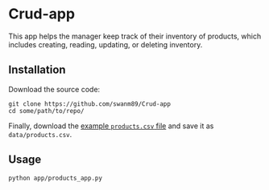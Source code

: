 # Crud-app


This app helps the manager keep track of their inventory of products, which includes creating, reading, updating, or deleting inventory.

## Installation

Download the source code:

```shell
git clone https://github.com/swanm89/Crud-app
cd some/path/to/repo/
```

Finally, download the [example `products.csv` file](https://raw.githubusercontent.com/prof-rossetti/nyu-info-2335-70-201706/master/projects/crud-app/products.csv) and save it as `data/products.csv`.

## Usage

```shell
python app/products_app.py
```
